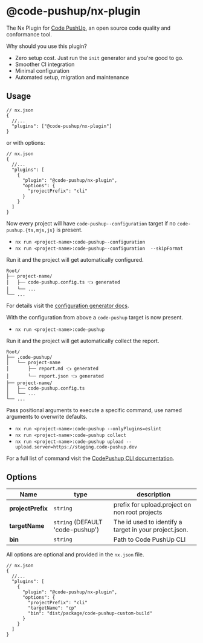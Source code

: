 # @code-pushup/nx-plugin

The Nx Plugin for [Code PushUp](https://github.com/code-pushup/cli#readme), an open source code quality and conformance tool.

Why should you use this plugin?

- Zero setup cost. Just run the `init` generator and you're good to go.
- Smoother CI integration
- Minimal configuration
- Automated setup, migration and maintenance

## Usage

```jsonc
// nx.json
{
  //...
  "plugins": ["@code-pushup/nx-plugin"]
}
```

or with options:

```jsonc
// nx.json
{
  //...
  "plugins": [
    {
      "plugin": "@code-pushup/nx-plugin",
      "options": {
        "projectPrefix": "cli"
      }
    }
  ]
}
```

Now every project will have `code-pushup--configuration` target if no `code-pushup.{ts,mjs,js}` is present.

- `nx run <project-name>:code-pushup--configuration`
- `nx run <project-name>:code-pushup--configuration  --skipFormat`

Run it and the project will get automatically configured.

```text
Root/
├── project-name/
│   ├── code-pushup.config.ts 👈 generated
│   └── ...
└── ...
```

For details visit the [configuration generator docs](../../src/generators/configuration/README.md).

With the configuration from above a `code-pushup` target is now present.

- `nx run <project-name>:code-pushup`

Run it and the project will get automatically collect the report.

```text
Root/
├── .code-pushup/
│   └── project-name
│       ├── report.md 👈 generated
│       └── report.json 👈 generated
├── project-name/
│   ├── code-pushup.config.ts
│   └── ...
└── ...
```

Pass positional arguments to execute a specific command, use named arguments to overwrite defaults.

- `nx run <project-name>:code-pushup --onlyPlugins=eslint`
- `nx run <project-name>:code-pushup collect`
- `nx run <project-name>:code-pushup upload --upload.server=https://staging.code-pushup.dev`

For a full list of command visit the [CodePushup CLI documentation](../../../cli/README.md#commands).

## Options

| Name              | type                             | description                                            |
| ----------------- | -------------------------------- | ------------------------------------------------------ |
| **projectPrefix** | `string`                         | prefix for upload.project on non root projects         |
| **targetName**    | `string` (DEFAULT 'code-pushup') | The id used to identify a target in your project.json. |
| **bin**           | `string`                         | Path to Code PushUp CLI                                |

All options are optional and provided in the `nx.json` file.

```jsonc
// nx.json
{
  //...
  "plugins": [
    {
      "plugin": "@code-pushup/nx-plugin",
      "options": {
        "projectPrefix": "cli"
        "targetName": "cp"
        "bin": "dist/package/code-pushup-custom-build"
      }
    }
  ]
}
```
